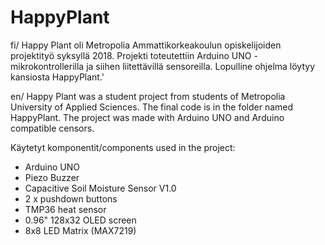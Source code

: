 # HappyPlant

fi/ Happy Plant oli Metropolia Ammattikorkeakoulun opiskelijoiden projektityö syksyllä 2018. Projekti toteutettiin Arduino UNO -mikrokontrollerilla ja siihen liitettävillä sensoreilla. Lopulline ohjelma löytyy kansiosta HappyPlant.'

en/ Happy Plant was a student project from students of Metropolia University of Applied Sciences. The final code is in the folder named HappyPlant. The project was made with Arduino UNO and Arduino compatible censors.

Käytetyt komponentit/components used in the project:

 * Arduino UNO
 * Piezo Buzzer
 * Capacitive Soil Moisture Sensor V1.0
 * 2 x pushdown buttons
 * TMP36 heat sensor
 * 0.96" 128x32 OLED screen
 * 8x8 LED Matrix (MAX7219)
